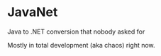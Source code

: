 # JavaNet
Java to .NET conversion that nobody asked for

Mostly in total development (aka chaos) right now.
